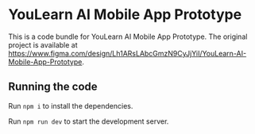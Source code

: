 
  # YouLearn AI Mobile App Prototype

  This is a code bundle for YouLearn AI Mobile App Prototype. The original project is available at https://www.figma.com/design/Lh1ARsLAbcGmzN9CyJjYiI/YouLearn-AI-Mobile-App-Prototype.

  ## Running the code

  Run `npm i` to install the dependencies.

  Run `npm run dev` to start the development server.
  